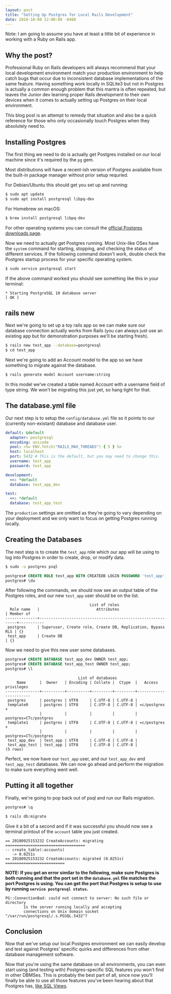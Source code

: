 ```yaml
---
layout: post
title: "Setting Up Postgres for Local Rails Development"
date: 2018-10-08 12:00:00 -0400
---
```


Note: I am going to assume you have at least a little bit of experience in
working with a Ruby on Rails app.

## Why the post?

Professional Ruby on Rails developers will always recommend that your local
development environment match your production environment to help catch bugs
that occur due to inconsistent database implementations of the same feature.
Having something work locally in SQLite3 but not in Postgres is actually a
common enough problem that this mantra is often repeated, but leaves the Junior
dev learning proper Rails development to their own devices when it comes to
actually setting up Postgres on their local environment.

This blog post is an attempt to remedy that situation and also be a quick
reference for those who only occasionally touch Postgres when they absolutely
need to.

## Installing Postgres

The first thing we need to do is actually get Postgres installed on our local
machine since it's required by the `pg` gem.

Most distributions will have a recent-ish version of Postgres available from
the built-in package manager without prior setup requried.

For Debian/Ubuntu this should get you set up and running:
```sh
$ sudo apt update
$ sudo apt install postgresql libpq-dev
```

For Homebrew on macOS:
```sh
$ brew install postgresql libpq-dev
```

For other operating systems you can consult the [official Postgres downloads
page](https://www.postgresql.org/download/).

Now we need to actually get Postgres running. Most Unix-like OSes have the
`system` command for starting, stopping, and checking the status of different
services. If the following command doesn't work, double check the Postgres
startup process for your specific operating system.

```sh
$ sudo service postgresql start
```

If the above command worked you should see something like this in your terminal:
```
* Starting PostgreSQL 10 database server                                  [ OK ]
```

## rails new

Next we're going to set up a toy rails app so we can make sure our database
connection actually works from Rails (you can always just use an existing app
but for demonstration purposes we'll be starting fresh).

```sh
$ rails new test_app --database=postgresql
$ cd test_app
```

Next we're going to add an Account model to the app so we have something to
migrate against the database.

```sh
$ rails generate model Account username:string
```

In this model we've created a table named Account with a username field of type
string. We won't be migrating this just yet, so hang tight for that.

## The database.yml file

Our next step is to setup the `config/database.yml` file so it points to our
(currently non-existant) database and database user.

```yaml
default: &default
  adapter: postgresql
  encoding: unicode
  pool: <%= ENV.fetch("RAILS_MAX_THREADS") { 5 } %>
  host: localhost
  port: 5432 # This is the default, but you may need to change this.
  username: test_app
  password: test_app

development:
  <<: *default
  database: test_app_dev

test:
  <<: *default
  database: test_app_test
```

The `production` settings are omitted as they're going to vary depending on your
deployment and we only want to focus on getting Postgres running locally.

## Creating the Databases

The next step is to create the `test_app` role which our app will be using to
log into Postgres in order to create, drop, or modify data.

```sh
$ sudo -u postgres psql
```

```sql
postgres# CREATE ROLE test_app WITH CREATEDB LOGIN PASSWORD 'test_app';
postgres# \du
```

After following the commands, we should now see an output table of the Postgres
roles, and our new `test_app` user should be on the list.

```
                                     List of roles
  Role name   |                         Attributes                         | Member of
--------------+------------------------------------------------------------+-----------
 postgres     | Superuser, Create role, Create DB, Replication, Bypass RLS | {}
 test_app     | Create DB                                                  | {}
```

Now we need to give this new user some databases.

```sql
postgres# CREATE DATABASE test_app_dev OWNER test_app;
postgres# CREATE DATABASE test_app_test OWNER test_app;
postgres# \l
```

```
                                List of databases
     Name      |  Owner   | Encoding | Collate |  Ctype  |   Access privileges
---------------+----------+----------+---------+---------+-----------------------
 postgres      | postgres | UTF8     | C.UTF-8 | C.UTF-8 |
 template0     | postgres | UTF8     | C.UTF-8 | C.UTF-8 | =c/postgres          +
               |          |          |         |         | postgres=CTc/postgres
 template1     | postgres | UTF8     | C.UTF-8 | C.UTF-8 | =c/postgres          +
               |          |          |         |         | postgres=CTc/postgres
 test_app_dev  | test_app | UTF8     | C.UTF-8 | C.UTF-8 |
 test_app_test | test_app | UTF8     | C.UTF-8 | C.UTF-8 |
(5 rows)
```

Perfect, we now have our `test_app` user, and our `test_app_dev` and
`test_app_test` databases. We can now go ahead and perform the migration to make
sure everything went well.

## Putting it all together

Finally, we're going to pop back out of psql and run our Rails migration.

```sql
postgres# \q
```

```sh
$ rails db:migrate
```

Give it a bit of a second and if it was successful you should now see a terminal
printout of the `account` table you just created.

```
== 20180925153232 CreateAccounts: migrating ===================================
-- create_table(:accounts)
   -> 0.0251s
== 20180925153232 CreateAccounts: migrated (0.0251s) ==========================
```

**NOTE: If you get an error similar to the following, make sure Postgres is both
running and that the port set in the `database.yml` file matches the port
Postgres is using. You can get the port that Postgres is setup to use by running
`service postgresql status`.**

```
PG::ConnectionBad: could not connect to server: No such file or directory
        Is the server running locally and accepting
        connections on Unix domain socket "/var/run/postgresql/.s.PGSQL.5432"?
```

## Conclusion

Now that we've setup our local Postgres environment we can easily develop and
test against Postgres' specific quirks and differences from other database
management software.

Now that you're using the same database on all environments, you can even start
using (and testing with) Postgres-specific SQL features you won't find in other
DBMSes. This is probably the best part of all, since now you'll finally be able
to use all those features you've been hearing about that Postgres has, [like
SQL Views](https://github.com/thoughtbot/scenic).
